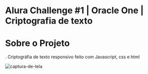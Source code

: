 # Alura Challenge #1 | Oracle One | Criptografia de texto

# Sobre o Projeto

. Criptográfia de texto responsivo feito com Javascript, css e html

![captura-de-tela](https://github.com/Ramalho-nathan/decodificador_alura/assets/136763959/9586981c-c29a-40e0-8fd0-8d18ab28e445)


